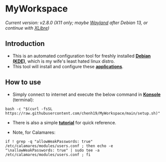 # MyWorkspace
*Current version: v2.8.0 (X11 only; maybe [Wayland](https://wayland.freedesktop.org/) after Debian 13, or continue with [XLibre](https://github.com/X11Libre/xserver))*  

## Introduction

- This is an automated configuration tool for freshly installed [**Debian (KDE)**](https://cdimage.debian.org/debian-cd/current-live/amd64/iso-hybrid/), which is my wife's least hated linux distro.
- This tool will install and configure these [**applications**](https://github.com/chenh19/MyWorkspace/blob/main/list.md).

## How to use

- Simply connect to internet and execute the below command in [**Konsole**](https://konsole.kde.org/) (terminal): 
```
bash -c "$(curl -fsSL https://raw.githubusercontent.com/chenh19/MyWorkspace/main/setup.sh)"
```
- There is also a simple [**tutorial**](https://chenh19.github.io/MyWorkspace/) for quick reference.

- Note, for Calamares:

```
if ! grep -q "allowWeakPasswords: true" /etc/calamares/modules/users.conf ; then echo -e "\nallowWeakPasswords: true" | sudo tee -a /etc/calamares/modules/users.conf ; fi
```
